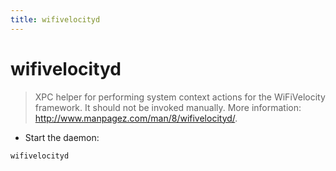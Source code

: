 ```yaml
---
title: wifivelocityd
---
```

# wifivelocityd

> XPC helper for performing system context actions for the WiFiVelocity framework.
> It should not be invoked manually.
> More information: <http://www.manpagez.com/man/8/wifivelocityd/>.

- Start the daemon:

`wifivelocityd`
